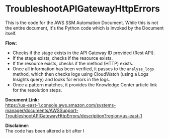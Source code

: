 # TroubleshootAPIGatewayHttpErrors

This is the code for the AWS SSM Automation Document. While this is not the entire document, it's the Python code which is invoked by the Document itself.

**Flow:**
- Checks if the stage exists in the API Gateway ID provided (Rest API).
- If the stage exists, checks if the resource exists.
- If the resource exists, checks if the method (HTTP) exists.
- Once all information has been verified, it passes to the `analyse_logs` method, which then checks logs using CloudWatch (using a Logs Insights query) and looks for errors in the logs.
- Once a pattern matches, it provides the Knowledge Center article link for the resolution steps.

**Document Link:**  
https://us-east-1.console.aws.amazon.com/systems-manager/documents/AWSSupport-TroubleshootAPIGatewayHttpErrors/description?region=us-east-1

**Disclaimer:**  
The code has been altered a bit after I